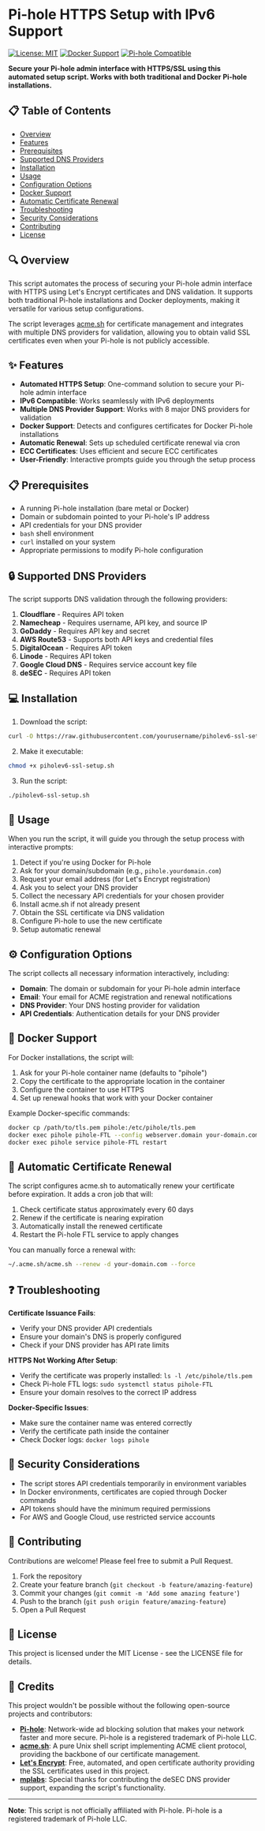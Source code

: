 # Pi-hole HTTPS Setup with IPv6 Support

[![License: MIT](https://img.shields.io/badge/License-MIT-yellow.svg)](https://opensource.org/licenses/MIT)
[![Docker Support](https://img.shields.io/badge/Docker-Support-blue)](https://www.docker.com/)
[![Pi-hole Compatible](https://img.shields.io/badge/Pi--hole-Compatible-green)](https://pi-hole.net/)

**Secure your Pi-hole admin interface with HTTPS/SSL using this automated setup script. Works with both traditional and Docker Pi-hole installations.**

## 📋 Table of Contents

- [Overview](#overview)
- [Features](#features)
- [Prerequisites](#prerequisites)
- [Supported DNS Providers](#supported-dns-providers)
- [Installation](#installation)
- [Usage](#usage)
- [Configuration Options](#configuration-options)
- [Docker Support](#docker-support)
- [Automatic Certificate Renewal](#automatic-certificate-renewal)
- [Troubleshooting](#troubleshooting)
- [Security Considerations](#security-considerations)
- [Contributing](#contributing)
- [License](#license)

## 🔍 Overview

This script automates the process of securing your Pi-hole admin interface with HTTPS using Let's Encrypt certificates and DNS validation. It supports both traditional Pi-hole installations and Docker deployments, making it versatile for various setup configurations.

The script leverages [acme.sh](https://github.com/acmesh-official/acme.sh) for certificate management and integrates with multiple DNS providers for validation, allowing you to obtain valid SSL certificates even when your Pi-hole is not publicly accessible.

## ✨ Features

- **Automated HTTPS Setup**: One-command solution to secure your Pi-hole admin interface
- **IPv6 Compatible**: Works seamlessly with IPv6 deployments
- **Multiple DNS Provider Support**: Works with 8 major DNS providers for validation
- **Docker Support**: Detects and configures certificates for Docker Pi-hole installations
- **Automatic Renewal**: Sets up scheduled certificate renewal via cron
- **ECC Certificates**: Uses efficient and secure ECC certificates
- **User-Friendly**: Interactive prompts guide you through the setup process

## 📋 Prerequisites

- A running Pi-hole installation (bare metal or Docker)
- Domain or subdomain pointed to your Pi-hole's IP address
- API credentials for your DNS provider
- `bash` shell environment
- `curl` installed on your system
- Appropriate permissions to modify Pi-hole configuration

## 🔒 Supported DNS Providers

The script supports DNS validation through the following providers:

1. **Cloudflare** - Requires API token
2. **Namecheap** - Requires username, API key, and source IP
3. **GoDaddy** - Requires API key and secret
4. **AWS Route53** - Supports both API keys and credential files
5. **DigitalOcean** - Requires API token
6. **Linode** - Requires API token
7. **Google Cloud DNS** - Requires service account key file
8. **deSEC** - Requires API token

## 💻 Installation

1. Download the script:

```bash
curl -O https://raw.githubusercontent.com/yourusername/piholev6-ssl-setup/main/piholev6-ssl-setup.sh
```

2. Make it executable:

```bash
chmod +x piholev6-ssl-setup.sh
```

3. Run the script:

```bash
./piholev6-ssl-setup.sh
```

## 🚀 Usage

When you run the script, it will guide you through the setup process with interactive prompts:

1. Detect if you're using Docker for Pi-hole
2. Ask for your domain/subdomain (e.g., `pihole.yourdomain.com`)
3. Request your email address (for Let's Encrypt registration)
4. Ask you to select your DNS provider
5. Collect the necessary API credentials for your chosen provider
6. Install acme.sh if not already present
7. Obtain the SSL certificate via DNS validation
8. Configure Pi-hole to use the new certificate
9. Setup automatic renewal

## ⚙️ Configuration Options

The script collects all necessary information interactively, including:

- **Domain**: The domain or subdomain for your Pi-hole admin interface
- **Email**: Your email for ACME registration and renewal notifications
- **DNS Provider**: Your DNS hosting provider for validation
- **API Credentials**: Authentication details for your DNS provider

## 🐳 Docker Support

For Docker installations, the script will:

1. Ask for your Pi-hole container name (defaults to "pihole")
2. Copy the certificate to the appropriate location in the container
3. Configure the container to use HTTPS
4. Set up renewal hooks that work with your Docker container

Example Docker-specific commands:

```bash
docker cp /path/to/tls.pem pihole:/etc/pihole/tls.pem
docker exec pihole pihole-FTL --config webserver.domain your-domain.com
docker exec pihole service pihole-FTL restart
```

## 🔄 Automatic Certificate Renewal

The script configures acme.sh to automatically renew your certificate before expiration. It adds a cron job that will:

1. Check certificate status approximately every 60 days
2. Renew if the certificate is nearing expiration
3. Automatically install the renewed certificate
4. Restart the Pi-hole FTL service to apply changes

You can manually force a renewal with:

```bash
~/.acme.sh/acme.sh --renew -d your-domain.com --force
```

## ❓ Troubleshooting

**Certificate Issuance Fails**:
- Verify your DNS provider API credentials
- Ensure your domain's DNS is properly configured
- Check if your DNS provider has API rate limits

**HTTPS Not Working After Setup**:
- Verify the certificate was properly installed: `ls -l /etc/pihole/tls.pem`
- Check Pi-hole FTL logs: `sudo systemctl status pihole-FTL`
- Ensure your domain resolves to the correct IP address

**Docker-Specific Issues**:
- Make sure the container name was entered correctly
- Verify the certificate path inside the container
- Check Docker logs: `docker logs pihole`

## 🔐 Security Considerations

- The script stores API credentials temporarily in environment variables
- In Docker environments, certificates are copied through Docker commands
- API tokens should have the minimum required permissions
- For AWS and Google Cloud, use restricted service accounts

## 🤝 Contributing

Contributions are welcome! Please feel free to submit a Pull Request.

1. Fork the repository
2. Create your feature branch (`git checkout -b feature/amazing-feature`)
3. Commit your changes (`git commit -m 'Add some amazing feature'`)
4. Push to the branch (`git push origin feature/amazing-feature`)
5. Open a Pull Request

## 📄 License

This project is licensed under the MIT License - see the LICENSE file for details.

## 🙏 Credits

This project wouldn't be possible without the following open-source projects and contributors:

- **[Pi-hole](https://pi-hole.net/)**: Network-wide ad blocking solution that makes your network faster and more secure. Pi-hole is a registered trademark of Pi-hole LLC.
- **[acme.sh](https://github.com/acmesh-official/acme.sh)**: A pure Unix shell script implementing ACME client protocol, providing the backbone of our certificate management.
- **[Let's Encrypt](https://letsencrypt.org/)**: Free, automated, and open certificate authority providing the SSL certificates used in this project.
- **[mplabs](https://github.com/mplabs)**: Special thanks for contributing the deSEC DNS provider support, expanding the script's functionality.

---

**Note**: This script is not officially affiliated with Pi-hole. Pi-hole is a registered trademark of Pi-hole LLC.
